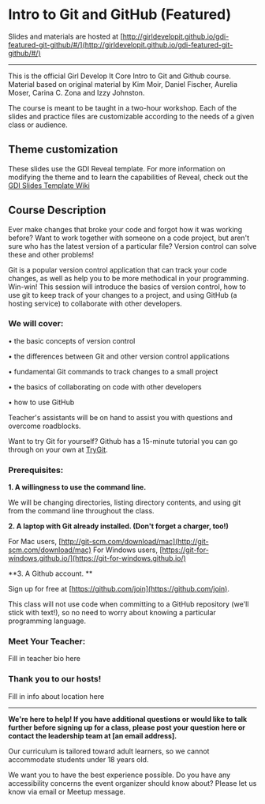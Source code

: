 # Intro to Git and GitHub (Featured)

Slides and materials are hosted at [http://girldevelopit.github.io/gdi-featured-git-github/#/](http://girldevelopit.github.io/gdi-featured-git-github/#/)

---------------------------

This is the official Girl Develop It Core Intro to Git and Github course. Material based on original material by Kim Moir, Daniel Fischer, Aurelia Moser, Carina C. Zona and Izzy Johnston.

The course is meant to be taught in a two-hour workshop. Each of the slides and practice files are customizable according to the needs of a given class or audience.

## Theme customization

These slides use the GDI Reveal template. For more information on modifying the theme and to learn the capabilities of Reveal, check out the [GDI Slides Template Wiki](https://github.com/girldevelopit/gdi-slides-template/wiki)


## Course Description

Ever make changes that broke your code and forgot how it was working before? Want to work together with someone on a code project, but aren't sure who has the latest version of a particular file? Version control can solve these and other problems! 

Git is a popular version control application that can track your code changes, as well as help you to be more methodical in your programming. Win-win! This session will introduce the basics of version control, how to use git to keep track of your changes to a project, and using GitHub (a hosting service) to collaborate with other developers.

### We will cover:

• the basic concepts of version control 

• the differences between Git and other version control applications

• fundamental Git commands to track changes to a small project

• the basics of collaborating on code with other developers 

• how to use GitHub 

Teacher's assistants will be on hand to assist you with questions and overcome roadblocks.

Want to try Git for yourself? Github has a 15-minute tutorial you can go through on your own at [TryGit](https://try.github.io/levels/1/challenges/1).


### Prerequisites:

**1. A willingness to use the command line.**

We will be changing directories, listing directory contents, and using git from the command line throughout the class.

**2. A laptop with Git already installed. (Don't forget a charger, too!)**

For Mac users, [http://git-scm.com/download/mac](http://git-scm.com/download/mac)
For Windows users, [https://git-for-windows.github.io/](https://git-for-windows.github.io/)

**3. A Github account. **

Sign up for free at [https://github.com/join](https://github.com/join).

This class will not use code when committing to a GitHub repository (we'll stick with text!), so no need to worry about knowing a particular programming language. 


### Meet Your Teacher:

Fill in teacher bio here

### Thank you to our hosts!

Fill in info about location here


---------------------------
**We're here to help! If you have additional questions or would like to talk further before signing up for a class, please post your question here or contact the leadership team at [an email address].**

Our curriculum is tailored toward adult learners, so we cannot accommodate students under 18 years old.

We want you to have the best experience possible. Do you have any accessibility concerns the event organizer should know about? Please let us know via email or Meetup message.
